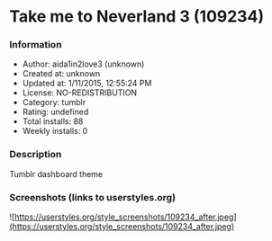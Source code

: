 # Take me to Neverland 3 (109234)

### Information
- Author: aida1in2love3 (unknown)
- Created at: unknown
- Updated at: 1/11/2015, 12:55:24 PM
- License: NO-REDISTRIBUTION
- Category: tumblr
- Rating: undefined
- Total installs: 88
- Weekly installs: 0


### Description
Tumblr dashboard theme


### Screenshots (links to userstyles.org)
![https://userstyles.org/style_screenshots/109234_after.jpeg](https://userstyles.org/style_screenshots/109234_after.jpeg)


